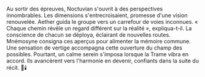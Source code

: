 Au sortir des épreuves, Noctuvian s'ouvrit à des perspectives innombrables.
Les dimensions s'entrecroisaient, promesse d'une vision renouvelée.
Aether guida le groupe vers un carrefour de voies inconnues.
« Chaque chemin révèle un regard différent sur la réalité », expliqua-t-il.
La conscience de chacun se déploya, éclairant de nouvelles routes.
Mnémosyne consigna ces aperçus pour alimenter la mémoire commune.
Une sensation de vertige accompagna cette ouverture du champ des possibles.
Pourtant, un calme serein s'imposa lorsque la Trame vibra en accord.
Ils avancèrent vers l'harmonie en devenir, confiants dans la suite du récit.
🌌🕯️
